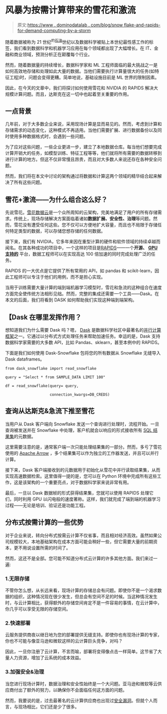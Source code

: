 # 风暴为按需计算带来的雪花和激流

> 原文:[https://www . dominodatalab . com/blog/snow flake-and-rapids-for-demand-computing-by-a-storm](https://www.dominodatalab.com/blog/snowflake-and-rapids-for-on-demand-computing-by-a-storm)

随着数据被称为 21 世纪<sup>的[石油](https://www.wired.com/insights/2014/07/data-new-oil-digital-economy/)</sup>世纪以及数据科学被贴上本世纪最性感工作的标签，我们看到数据科学和机器学习应用在每个领域都出现了大幅增长。在 IT、金融和商业领域，预测分析正在颠覆每个行业。 

然而，随着数据量的持续增长，数据科学家和 ML 工程师面临的最大挑战之一是如何高效地存储和处理如此大量的数据。当他们需要执行计算量很大的任务(如特征工程)时，问题会变得更糟。简单地说，基础设施目前是 ML 世界的限制因素。

因此，在今天的文章中，我们将探讨如何使用雪花和 NVIDIA 的 RAPIDS 解决大规模计算问题。而且，达斯克在这一切中也起着至关重要的作用。

## 一点背景

几年前，对于大多数企业来说，采用现场计算是显而易见的。然而，考虑到计算和存储需求的动态变化，这种模式不再适用。当他们需要扩展、进行数据备份以及同时使用多种数据格式时，会遇到一些问题。

为了应对这些问题，一些企业更进一步，建立了本地数据仓库。每当他们想要完成计算开销大的任务，如模型训练、特征工程等等，他们就将所有需要的数据转移到进行计算的地方。但这不仅非常慢且昂贵，而且对大多数人来说还存在各种安全问题。

然而，我们将在本文中讨论的架构通过将数据和计算这两个领域的精华结合起来解决了所有这些问题。

## 雪花+激流——为什么组合这么好？

先说雪花。[雪花数据云](https://www.snowflake.com/)是一个众所周知的云架构，完美地满足了用户的所有存储需求。传统上，现场存储解决方案面临着诸如**数据扩展、安全性、治理**等问题。然而，雪花没有遭受任何这些。您不仅可以方便地扩大容量，而且也不局限于存储任何特定类型的数据，可以存储您想存储的任何数据。

接下来，我们有 NVIDIA，它多年来因在重型计算的硬件和软件领域的持续卓越而闻名。在其各种成功的项目中，一个这样的项目是[RAPIDS](https://developer.nvidia.com/rapids)——一个**开源、** [**GPU 支持的**](https://www.nvidia.com/en-us/deep-learning-ai/software/rapids/) 平台，数据工程师可以在实现高达 100 倍加速的同时完成处理广泛的任务。

RAPIDS 的一大优点是它提供了所有常用的 API，如 pandas 和 scikit-learn，因此工程师可以专注于他们的用例，而不是担心实现。

当用于训练需要大量计算的端到端机器学习模型时，雪花和急流的这种组合在速度方面完全使传统方法相形见绌。然而，完整的集成还需要一个工具——Dask。在本文的后面，我们将看到 DASK 如何帮助我们实现这种端到端架构。

## 【Dask 在哪里发挥作用？

想知道我们为什么需要 Dask 吗？嗯， [Dask](https://www.dask.org/) 是数据科学社区中最著名的[并行计算框架](https://www.dominodatalab.com/blog/spark-dask-ray-choosing-the-right-framework)之一。它通过以分布式方式处理任务来帮助加速任务。幸运的是，Dask 支持数据科学家需要的大多数 API，比如 Pandas、sklearn，甚至本例中的 RAPIDS。

下面是我们如何使用 Dask-Snowflake 包将您的所有数据从 Snowflake 无缝导入 Dask dataframes。

```
from dask_snowflake import read_snowflake

query = "Select * from SAMPLE_DATA LIMIT 100"

df = read_snowflake(query= query,

                    connection_kwargs=DB_CREDS)

```

## 查询从达斯克&急流下推至雪花

当用户从 Dask 客户端向 Snowflake 发送一个查询进行处理时，流程开始。一旦查询被发送并在 Snowflake 中处理，客户机就会以响应的形式接收所有 [SQL 结果集](https://sqlstudies.com/2016/01/14/what-is-result-sets/)的元数据。

这里需要注意的是，通常客户端一次只能处理结果集的一部分。然而，多亏了雪花使用的 [Apache Arrow](https://arrow.apache.org/) ，多个结果集可以作为独立的工作器发送，并且可以并行计算。

接下来，Dask 客户端接收到的元数据用于初始化从雪花中并行读取结果集，从而实现高速数据检索。这里值得一提的是，您可以在 Python 环境中完成所有这些工作，这是该架构的一个重要亮点，对于数据科学家来说非常有用。

最后，一旦以 Dask 数据帧的形式获得结果集，您就可以使用 RAPIDS 处理它们，同时利用 GPU 以闪电般的速度著称。这样，我们就完成了端到端的机器学习过程——无论是培训、验证还是功能工程。

## 分布式按需计算的一些优势

对于企业来说，转向分布式按需云计算不仅省事，而且相对经济高效。虽然如果公司规模较大，本地基础架构在成本方面可能会稍好一些，但它需要大量的前期资本，更不用说设置所需的时间了。

然而，这还不是全部。您可能不知道分布式云计算的许多其他方面。我们来过一遍:

### 1.无限存储

不管你怎么想，从长远来看，现场计算的存储总会有问题。即使你不是一个渴求数据的组织，这种情况现在很少发生，但总会有空间不足的时候。当这种情况发生时，与云计算相比，获得额外的存储空间肯定不是一件容易的事情，在云计算中，你几乎可以享受无限的存储空间。

### 2.快速部署

云服务提供商夜以继日地为您的部署提供无缝支持。即使你也有现场计算的专家，你也不可能与像亚马逊和微软这样的云计算巨头竞争，对吗？

因此，一旦你注册了云计算，不言而喻，部署将变得像点击一样简单。这节省了大量人力资源，增加了云系统的成本效益。

### 3.加强安全&治理

当您进行现场计算时，数据治理和安全性始终是一个大问题。亚马逊和微软等云供应商付出了额外的努力，以确保你不会面临任何这方面的问题。

然而，我要说的是，过去最著名的云计算供应商也出现过[安全漏洞](https://firewalltimes.com/amazon-web-services-data-breach-timeline/)。但就个人而言，与现场相比，它们还是少了很多。